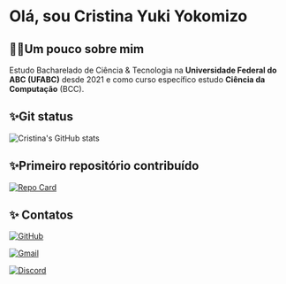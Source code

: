 
# Olá, sou Cristina Yuki Yokomizo


## 👩‍💻Um pouco sobre mim
 Estudo Bacharelado de Ciência & Tecnologia na **Universidade Federal do ABC (UFABC)** desde 2021 e como curso específico estudo **Ciência da Computação** (BCC).

## ✨Git status

![Cristina's GitHub stats](https://github-readme-stats.vercel.app/api?username=Yuki-yoko&theme=neon&show_icons=true)

## ✨Primeiro repositório contribuído
[![Repo Card](https://github-readme-stats.vercel.app/api/pin/?username=Yuki-yoko&repo=dio-lab-open-source&theme=neon&show_icons=true)](https://github.com/SEUUSERNAME/SEUREPOSITORIO)

## ✨ Contatos
[![GitHub](https://img.shields.io/badge/GitHub-100000?style=for-the-badge&logo=github&logoColor=white)](https://github.com/Yuki-yoko)

[![Gmail](https://img.shields.io/badge/Gmail-333333?style=for-the-badge&logo=gmail&logoColor=red)](mailto:cristinayuki42@gmail.com)

 [![Discord](https://img.shields.io/badge/Discord-7289DA?style=for-the-badge&logo=discord&logoColor=white)](https://discord.com/channels/@cistinay_/)


